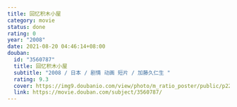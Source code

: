 ```yaml
---
title: 回忆积木小屋
category: movie
status: done
rating: 0
year: "2008"
date: 2021-08-20 04:46:14+08:00
douban:
  id: "3560787"
  title: 回忆积木小屋
  subtitle: "2008 / 日本 / 剧情 动画 短片 / 加藤久仁生 "
  rating: 9.3
  cover: https://img9.doubanio.com/view/photo/m_ratio_poster/public/p2205961264.jpg
  link: https://movie.douban.com/subject/3560787/
---
```



